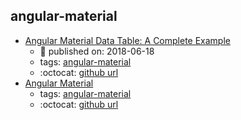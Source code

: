 angular-material 
---
* [Angular Material Data Table: A Complete Example](https://blog.angular-university.io/angular-material-data-table/)
    * :calendar: published on: 2018-06-18
    * tags: [angular-material](../tags/angular-material.md)
    * :octocat: [github url](https://github.com/angular-university/angular-material-course/tree/2-data-table-finished)
* [Angular Material](https://material.angular.io/)
    * tags: [angular-material](../tags/angular-material.md)
    * :octocat: [github url](https://github.com/angular/material2)
